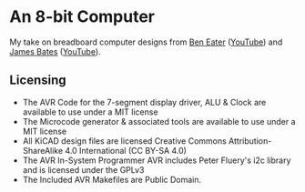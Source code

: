 # An 8-bit Computer

My take on breadboard computer designs from [Ben Eater](https://eater.net/8bit) ([YouTube](https://www.youtube.com/channel/UCS0N5baNlQWJCUrhCEo8WlA)) and [James Bates](https://github.com/jamesbates/jcpu) ([YouTube](https://www.youtube.com/channel/UCH09NwwJsfThwLKvc6kxl4Q)).

## Licensing

* The AVR Code for the 7-segment display driver, ALU & Clock are available to use under a MIT license
* The Microcode generator & associated tools are available to use under a MIT license
* All KiCAD design files are licensed Creative Commons Attribution-ShareAlike 4.0 International (CC BY-SA 4.0)
* The AVR In-System Programmer AVR includes Peter Fluery's i2c library and is licensed under the GPLv3
* The Included AVR Makefiles are Public Domain.